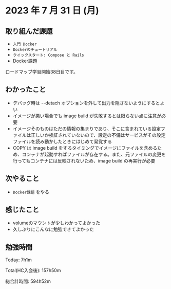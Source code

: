 # 2023 年 7 月 31 日 (月)

## 取り組んだ課題

- `入門 Docker`
- `Dockerのチュートリアル`
- `クイックスタート: Compose と Rails`
- Docker課題

ロードマップ学習開始38日目です。

## わかったこと

- デバッグ時は --detach オプションを外して出力を隠さないようにするとよい
- イメージが悪い場合でも image build が失敗するとは限らない点に注意が必要
- イメージそのものはただの情報の集まりであり、そこに含まれている設定ファイルは正しいか検証されていないので、設定の不備はサービスがその設定ファイルを読み動かしたときにはじめて発覚する
- COPY は image build をするタイミングでイメージにファイルを含めるため、コンテナが起動すればファイルが存在する。また、元ファイルの変更を行ってもコンテナには反映されないため、image build の再実行が必要


## 次やること

- `Docker課題`
をやる

## 感じたこと

- volumeのマウントが少しわかってよかった
- 久しぶりにこんなに勉強できてよかった


## 勉強時間

Today: 7h1m

Total(HC入会後): 157h50m

総合計時間: 594h52m
